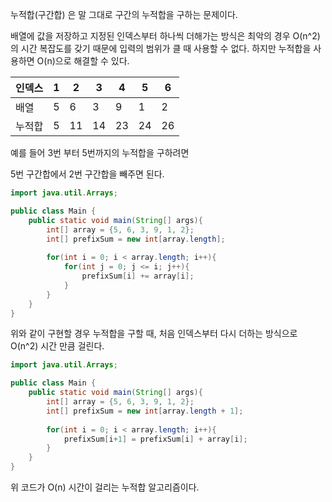 
누적합(구간합) 은 말 그대로 구간의 누적합을 구하는 문제이다.

배열에 값을 저장하고 지정된 인덱스부터 하나씩 더해가는 방식은 최악의 경우 O(n^2)의 시간 복잡도를 갖기 때문에 입력의 범위가 클 때 사용할 수 없다. 하지만 누적합을 사용하면 O(n)으로 해결할 수 있다.

| 인덱스   | 1   | 2   | 3   | 4   | 5   | 6   |
| ------ | --- | --- | --- | --- | --- | --- |
| 배열   | 5   | 6   | 3   | 9   | 1   | 2   |
| 누적합 | 5   | 11  | 14  | 23  | 24  | 26  |

예를 들어 3번 부터 5번까지의 누적합을 구하려면

5번 구간합에서 2번 구간합을 빼주면 된다.

```java
import java.util.Arrays;

public class Main {
	public static void main(String[] args){
		int[] array = {5, 6, 3, 9, 1, 2};
		int[] prefixSum = new int[array.length];
		
		for(int i = 0; i < array.length; i++){
			for(int j = 0; j <= i; j++){
				prefixSum[i] += array[i];
			}
		}
	}
}
```

위와 같이 구현할 경우 누적합을 구할 때, 처음 인덱스부터 다시 더하는 방식으로 O(n^2) 시간 만큼 걸린다.

```java
import java.util.Arrays;

public class Main {
	public static void main(String[] args){
		int[] array = {5, 6, 3, 9, 1, 2};
		int[] prefixSum = new int[array.length + 1];
		
		for(int i = 0; i < array.length; i++){
			prefixSum[i+1] = prefixSum[i] + array[i];
		}
	}
}
```

위 코드가 O(n) 시간이 걸리는 누적합 알고리즘이다.

